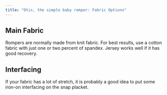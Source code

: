 ```yaml
---
title: "Otis, the simple baby romper: Fabric Options"
---
```


## Main Fabric 

Rompers are normally made from knit fabric. For best results, use a cotton fabric with just one or two percent of spandex. 
Jersey works well if it has good recovery.

## Interfacing

If your fabric has a lot of stretch, it is probably a good idea to put some iron-on interfacing on the snap placket. 